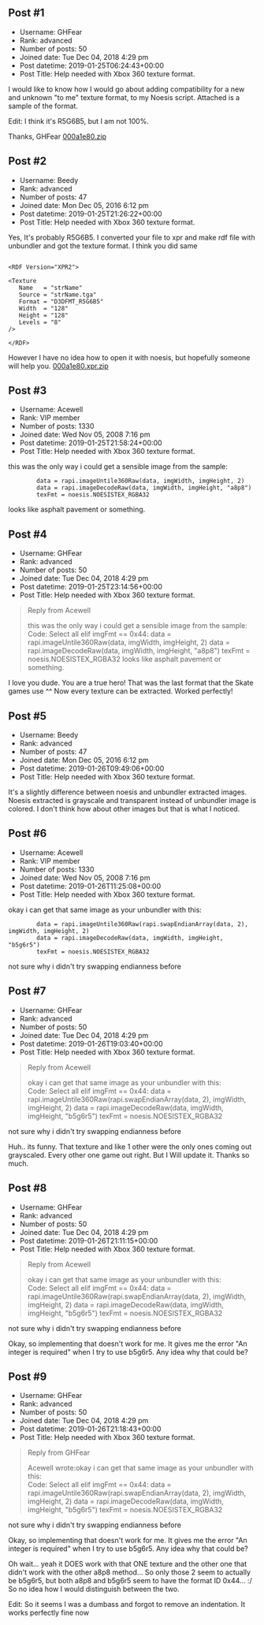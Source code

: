 ## Post #1
- Username: GHFear
- Rank: advanced
- Number of posts: 50
- Joined date: Tue Dec 04, 2018 4:29 pm
- Post datetime: 2019-01-25T06:24:43+00:00
- Post Title: Help needed with Xbox 360 texture format.

I would like to know how I would go about adding compatibility for a new and unknown "to me" texture format, to my Noesis script.
Attached is a sample of the format.

Edit: I think it's R5G6B5, but I am not 100%.

Thanks, 
GHFear
[000a1e80.zip](https://xentaxbackup.github.io/file/15576_000a1e80.zip)
## Post #2
- Username: Beedy
- Rank: advanced
- Number of posts: 47
- Joined date: Mon Dec 05, 2016 6:12 pm
- Post datetime: 2019-01-25T21:26:22+00:00
- Post Title: Help needed with Xbox 360 texture format.

Yes, It's probably R5G6B5. I converted your file to xpr and make rdf file with unbundler and got the texture format. I think you did same  

```

<RDF Version="XPR2">

<Texture
   Name   = "strName"
   Source = "strName.tga"
   Format = "D3DFMT_R5G6B5"
   Width  = "128"
   Height = "128"
   Levels = "8"
/>

</RDF>

```

However I have no idea how to open it with noesis, but hopefully someone will help you.
[000a1e80.xpr.zip](https://xentaxbackup.github.io/file/15580_000a1e80.xpr.zip)
## Post #3
- Username: Acewell
- Rank: VIP member
- Number of posts: 1330
- Joined date: Wed Nov 05, 2008 7:16 pm
- Post datetime: 2019-01-25T21:58:24+00:00
- Post Title: Help needed with Xbox 360 texture format.

this was the only way i could get a sensible image from the sample:

```
        data = rapi.imageUntile360Raw(data, imgWidth, imgHeight, 2)
        data = rapi.imageDecodeRaw(data, imgWidth, imgHeight, "a8p8")
        texFmt = noesis.NOESISTEX_RGBA32
```

looks like asphalt pavement or something.
## Post #4
- Username: GHFear
- Rank: advanced
- Number of posts: 50
- Joined date: Tue Dec 04, 2018 4:29 pm
- Post datetime: 2019-01-25T23:14:56+00:00
- Post Title: Help needed with Xbox 360 texture format.

> Reply from Acewell
>
> this was the only way i could get a sensible image from the sample:
Code: Select all    elif imgFmt == 0x44:
        data = rapi.imageUntile360Raw(data, imgWidth, imgHeight, 2)
        data = rapi.imageDecodeRaw(data, imgWidth, imgHeight, "a8p8")
        texFmt = noesis.NOESISTEX_RGBA32
looks like asphalt pavement or something.

I love you dude. You are a true hero!  That was the last format that the Skate games use ^^ Now every texture can be extracted.
Worked perfectly!
## Post #5
- Username: Beedy
- Rank: advanced
- Number of posts: 47
- Joined date: Mon Dec 05, 2016 6:12 pm
- Post datetime: 2019-01-26T09:49:06+00:00
- Post Title: Help needed with Xbox 360 texture format.

It's a slightly difference between noesis and unbundler extracted images. Noesis extracted is grayscale and transparent instead of unbundler image is colored. I don't think how about other images but that is what I noticed.

[](https://imgbb.com/)
## Post #6
- Username: Acewell
- Rank: VIP member
- Number of posts: 1330
- Joined date: Wed Nov 05, 2008 7:16 pm
- Post datetime: 2019-01-26T11:25:08+00:00
- Post Title: Help needed with Xbox 360 texture format.

okay i can get that same image as your unbundler with this:  

```
        data = rapi.imageUntile360Raw(rapi.swapEndianArray(data, 2), imgWidth, imgHeight, 2)
        data = rapi.imageDecodeRaw(data, imgWidth, imgHeight, "b5g6r5")
        texFmt = noesis.NOESISTEX_RGBA32

```

not sure why i didn't try swapping endianness before
## Post #7
- Username: GHFear
- Rank: advanced
- Number of posts: 50
- Joined date: Tue Dec 04, 2018 4:29 pm
- Post datetime: 2019-01-26T19:03:40+00:00
- Post Title: Help needed with Xbox 360 texture format.

> Reply from Acewell
>
> okay i can get that same image as your unbundler with this:  
Code: Select all    elif imgFmt == 0x44:
        data = rapi.imageUntile360Raw(rapi.swapEndianArray(data, 2), imgWidth, imgHeight, 2)
        data = rapi.imageDecodeRaw(data, imgWidth, imgHeight, "b5g6r5")
        texFmt = noesis.NOESISTEX_RGBA32

not sure why i didn't try swapping endianness before

Huh.. its funny. That texture and like 1 other were the only ones coming out grayscaled. Every other one game out right. But I Will update it. 
Thanks so much.
## Post #8
- Username: GHFear
- Rank: advanced
- Number of posts: 50
- Joined date: Tue Dec 04, 2018 4:29 pm
- Post datetime: 2019-01-26T21:11:15+00:00
- Post Title: Help needed with Xbox 360 texture format.

> Reply from Acewell
>
> okay i can get that same image as your unbundler with this:  
Code: Select all    elif imgFmt == 0x44:
        data = rapi.imageUntile360Raw(rapi.swapEndianArray(data, 2), imgWidth, imgHeight, 2)
        data = rapi.imageDecodeRaw(data, imgWidth, imgHeight, "b5g6r5")
        texFmt = noesis.NOESISTEX_RGBA32

not sure why i didn't try swapping endianness before

Okay, so implementing that doesn't work for me. It gives me the error "An integer is required" when I try to use b5g6r5. 
Any idea why that could be?
## Post #9
- Username: GHFear
- Rank: advanced
- Number of posts: 50
- Joined date: Tue Dec 04, 2018 4:29 pm
- Post datetime: 2019-01-26T21:18:43+00:00
- Post Title: Help needed with Xbox 360 texture format.

> Reply from GHFear
>
> Acewell wrote:okay i can get that same image as your unbundler with this:  
Code: Select all    elif imgFmt == 0x44:
        data = rapi.imageUntile360Raw(rapi.swapEndianArray(data, 2), imgWidth, imgHeight, 2)
        data = rapi.imageDecodeRaw(data, imgWidth, imgHeight, "b5g6r5")
        texFmt = noesis.NOESISTEX_RGBA32

not sure why i didn't try swapping endianness before  

Okay, so implementing that doesn't work for me. It gives me the error "An integer is required" when I try to use b5g6r5. 
Any idea why that could be?

Oh wait... yeah it DOES work with that ONE texture and the other one that didn't work with the other a8p8 method...
So only those 2 seem to actually be b5g6r5, but both a8p8 and b5g6r5 seem to have the format ID 0x44... :/ So no idea how I would distinguish between the two.

Edit: So it seems I was a dumbass and forgot to remove an indentation.
It works perfectly fine now
